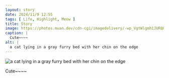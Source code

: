 ```yaml
---
layout: story
date: 2024/11/9 12:55
tags: [ Life, Highlight, Meow ]
title: Story
image: https://photos.muan.dev/cdn-cgi/imagedelivery/-wp_VgtWlgmh1JURQ8t1mg/f0a1540a-e5d7-4530-7629-d63923ffa300/public
caption: |
  Cute~~~~
alt: |
  a cat lying in a gray furry bed with her chin on the edge 
---
```



![a cat lying in a gray furry bed with her chin on the edge ](https://photos.muan.dev/cdn-cgi/imagedelivery/-wp_VgtWlgmh1JURQ8t1mg/f0a1540a-e5d7-4530-7629-d63923ffa300/public)

Cute~~~~
